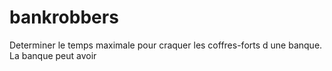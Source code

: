 # bankrobbers
Determiner le temps maximale pour craquer les coffres-forts d une banque. La banque peut avoir 
